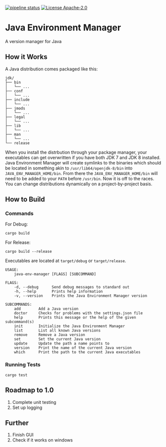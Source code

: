[![pipeline status](https://gitlab.com/tristan957/java-env-manager/badges/master/pipeline.svg)](https://gitlab.com/tristan957/java-env-manager/commits/master)
[![License Apache-2.0](https://img.shields.io/badge/License-Apache--2.0-yellow.svg)](https://www.apache.org/licenses/LICENSE-2.0)

# Java Environment Manager

A version manager for Java

## How it Works

A Java distribution comes packaged like this:

```text
jdk/
├── bin
│   └── ...
├── conf
│   └── ...
├── include
│   └── ...
├── jmods
│   └── ...
├── legal
│   └── ...
├── lib
│   └── ...
├── man
│   └── ...
└── release
```

When you install the distrbution through your package manager, your executables
can get overwritten if you have both JDK 7 and JDK 8 installed. Java Environment
Manager will create symlinks to the binaries which should be located in something
akin to `/usr/lib64/openjdk-8/bin` into `JAVA_ENV_MANAGER_HOME/bin`. From there
the `JAVA_ENV_MANAGER_HOME/bin` will need to be added to your `PATH` before
`/usr/bin`. Now it is off to the races. You can change distributions
dynamically on a project-by-project basis.

## How to Build

### Commands

For Debug:

```text
cargo build
```

For Release:

```text
cargo build --release
```

Executables are located at `target/debug` or `target/release`.

```text
USAGE:
    java-env-manager [FLAGS] [SUBCOMMAND]

FLAGS:
    -d, --debug      Send debug messages to standard out
    -h, --help       Prints help information
    -v, --version    Prints the Java Environment Manager version

SUBCOMMANDS:
    add        Add a Java version
    doctor     Checks for problems with the settings.json file
    help       Prints this message or the help of the given subcommand(s)
    init       Initialize the Java Environment Manager
    list       List all known Java versions
    remove     Remove a Java version
    set        Set the current Java version
    update     Update the path a name points to
    version    Print the name of the current Java version
    which      Print the path to the current Java executables
```

### Running Tests

```text
cargo test
```

## Roadmap to 1.0

1. Complete unit testing
2. Set up logging

## Further

1. Finish GUI
2. Check if it works on windows
